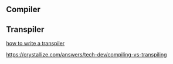 

## Compiler


## Transpiler


[how to write a transpiler](https://tomassetti.me/how-to-write-a-transpiler/)


https://crystallize.com/answers/tech-dev/compiling-vs-transpiling
